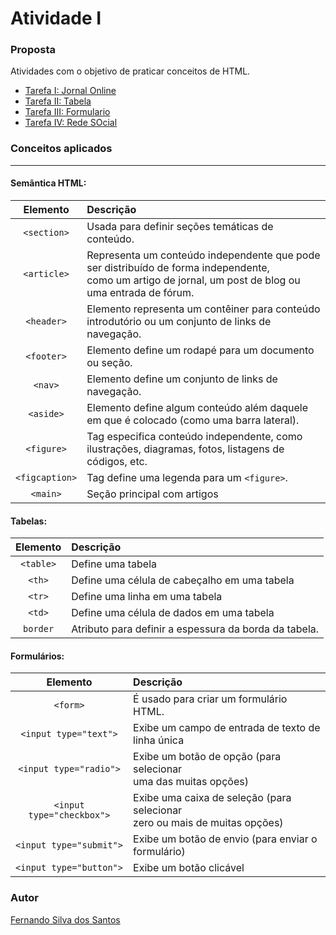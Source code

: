 # Atividade I

### Proposta

Atividades com o objetivo de praticar conceitos de HTML.

- [Tarefa I: Jornal Online]()
- [Tarefa II: Tabela]()
- [Tarefa III: Formulario]()
- [Tarefa IV: Rede SOcial]()

### Conceitos aplicados
<hr>

#### Semãntica HTML:

Elemento | Descrição
:-------:| :-------
`<section>`| Usada para definir seções temáticas de conteúdo.
`<article>`| Representa um conteúdo independente que pode ser distribuído de forma independente, <br> como um artigo de jornal, um post de blog ou uma entrada de fórum.
`<header>`| Elemento representa um contêiner para conteúdo introdutório ou um conjunto de links de navegação.
`<footer>`| Elemento define um rodapé para um documento ou seção.
`<nav>`| Elemento define um conjunto de links de navegação.
`<aside>`| Elemento define algum conteúdo além daquele em que é colocado (como uma barra lateral).
`<figure>`| Tag especifica conteúdo independente, como ilustrações, diagramas, fotos, listagens de códigos, etc.
`<figcaption>`| Tag define uma legenda para um `<figure>`.
`<main>`| Seção principal com artigos 

#### Tabelas:

Elemento | Descrição
:--: | :-------
`<table>`| Define uma tabela
`<th>`| Define uma célula de cabeçalho em uma tabela
`<tr>`| Define uma linha em uma tabela
`<td>`| Define uma célula de dados em uma tabela
`border`| Atributo para definir a espessura da borda da tabela.

#### Formulários:

Elemento | Descrição
:--: | :-------
`<form>`| É usado para criar um formulário HTML.
`<input type="text">`| Exibe um campo de entrada de texto de linha única
`<input type="radio">`| Exibe um botão de opção (para selecionar <br> uma das muitas opções)
`<input type="checkbox">`|Exibe uma caixa de seleção (para selecionar <br> zero ou mais de muitas opções)
`<input type="submit">`|Exibe um botão de envio (para enviar o formulário)
`<input type="button">`|Exibe um botão clicável

### Autor

[Fernando Silva dos Santos]()